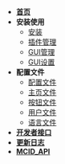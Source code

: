 * [**首页**](./README.md)
* **安装使用**
    * [安装](./md/Install.md)
    * [插件管理](./md/Cmd.md)
    * [GUI管理](./md/Main_GUI.md)
    * [GUI设置](./md/Set_GUI.md)
* **配置文件**
    * [配置文件](./md/Config.md)
    * [主页文件](./md/Main.md)
    * [按钮文件](./md/Button.md)
    * [用户文件](./md/User.md)
    * [语言文件](./md/Language.md)
* [**开发者接口**](./md/Plugin_API.md)
* [**更新日志**](./md/Update.md)
* [**MCID_API**](./md/API.md)
